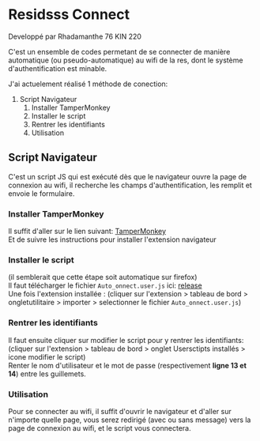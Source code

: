# Residsss Connect
Developpé par Rhadamanthe 76 KIN 220

C'est un ensemble de codes permetant de se connecter de manière automatique (ou pseudo-automatique) au wifi de la res, dont le système d'authentification est minable.

J'ai actuelement réalisé 1 méthode de conection:

1. Script Navigateur
	1. Installer TamperMonkey
	2. Installer le script
	3. Rentrer les identifiants
	4. Utilisation

## Script Navigateur

C'est un script JS qui est exécuté dès que le navigateur ouvre la page de connexion au wifi, il recherche les champs d'authentification, les remplit et envoie le formulaire.

### Installer TamperMonkey
Il suffit d'aller sur le lien suivant: [TamperMonkey](https://www.tampermonkey.net)  
Et de suivre les instructions pour installer l'extension navigateur

### Installer le script
(il semblerait que cette étape soit automatique sur firefox)  
Il faut télécharger le fichier `Auto_onnect.user.js` ici: [release](https://github.com/Teiwin/ResidsssConnect/releases)  
Une fois l'extension installée :
(cliquer sur l'extension > tableau de bord > ongletutilitaire > importer > selectionner le fichier `Auto_onnect.user.js`)

### Rentrer les identifiants
Il faut ensuite cliquer sur modifier le script pour y rentrer les identifiants:  
(cliquer sur l'extension > tableau de bord > onglet Usersctipts installés > icone modifier le script)  
Renter le nom d'utilisateur et le mot de passe (respectivement **ligne 13 et 14**) entre les guillemets.

### Utilisation
Pour se connecter au wifi, il suffit d'ouvrir le navigateur et d'aller sur n'importe quelle page, vous serez redirigé (avec ou sans message) vers la page de connexion au wifi, et le script vous connectera.


